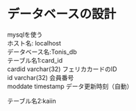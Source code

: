 # データベースの設計
mysqlを使う<br>
ホスト名: localhost <br>
データベース名:Tonis_db<br>
テーブル名1:card_id<br>
 cardid varchar(32)  フェリカカードのID<br>
 id varchar(32) 会員番号<br>
 moddate timestamp データ更新時刻（自動）<br>



テーブル名2:kaiin<br>





